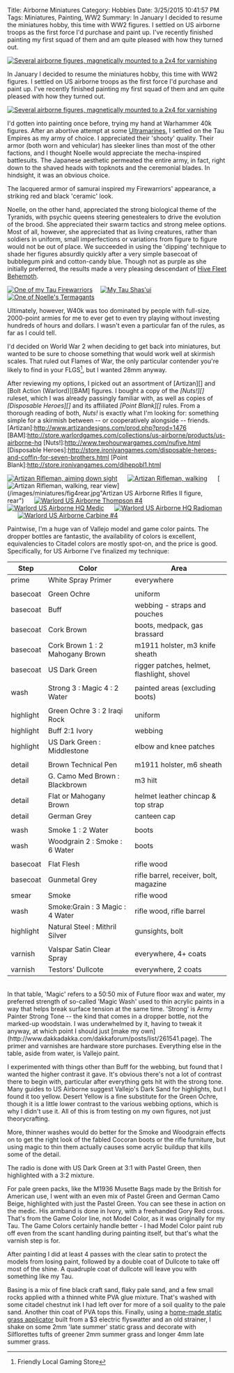 Title: Airborne Miniatures
Category: Hobbies
Date: 3/25/2015 10:41:57 PM
Tags: Miniatures, Painting, WW2
Summary: In January I decided to resume the miniatures hobby, this time with WW2 figures. I settled on US airborne troops as the first force I'd purchase and paint up. I've recently finished painting my first squad of them and am quite pleased with how they turned out.</p><p>[![Several airborne figures, magnetically mounted to a 2x4 for varnishing](/images/miniatures/figs1-5.jpg)](/images/miniatures/figs1-5.jpg "Several airborne, magnetically mounted to a 2x4 for varnishing")</p>

In January I decided to resume the miniatures hobby, this time with WW2 figures. I settled on US airborne troops as the first force I'd purchase and paint up. I've recently finished painting my first squad of them and am quite pleased with how they turned out.

[![Several airborne figures, magnetically mounted to a 2x4 for varnishing](/images/miniatures/figs1-5.jpg "")](/images/miniatures/figs1-5.jpg "Several airborne, magnetically mounted to a 2x4 for varnishing")

I'd gotten into painting once before, trying my hand at Warhammer 40k figures. After an abortive attempt at some [Ultramarines](http://warhammer40k.wikia.com/wiki/Ultramarines), I settled on the Tau Empires as my army of choice. I appreciated their 'shooty' quality. Their armor (both worn and vehicular) has sleeker lines than most of the other factions, and I thought Noelle would appreciate the mecha-inspired battlesuits. The Japanese aesthetic permeated the entire army, in fact, right down to the shaved heads with topknots and the ceremonial blades. In hindsight, it was an obvious choice.

<div class="pullquote">
The lacquered armor of samurai in&shy;spired my Fire&shy;warriors' appear&shy;ance, a striking red and black 'ceramic' look.
</div>

Noelle, on the other hand, appreciated the strong biological theme of the Tyranids, with psychic queens steering genestealers to drive the evolution of the brood. She appreciated their swarm tactics and strong melee options. Most of all, however, she appreciated that as living creatures, rather than soldiers in uniform, small imperfections or variations from figure to figure would not be out of place. We succeeded in using the 'dipping' technique to shade her figures absurdly quickly after a very simple basecoat of bubblegum pink and cotton-candy blue. Though not as purple as she initially preferred, the results made a very pleasing descendant of [Hive Fleet Behemoth](http://wh40k.lexicanum.com/wiki/Behemoth).


<span><p class="centerme">
[![One of my Tau Firewarriors](/images/miniatures/thumbnails/firewarrior.jpg "")](/images/miniatures/firewarrior.jpg "One of my Tau Firewarriors")&emsp;
[![My Tau Shas'ui](/images/miniatures/thumbnails/shasui.jpg "")](/images/miniatures/shasui.jpg "My Tau Shas'ui")&emsp;
[![One of Noelle's Termagants](/images/miniatures/thumbnails/termagant.jpg "")](/images/miniatures/termagant.jpg "One of Noelle's Termagants")
</p></span>


Ultimately, however, W40k was too dominated by people with full-size, 2000-point armies for me to ever get to even try playing without investing hundreds of hours and dollars. I wasn't even a particular fan of the rules, as far as I could tell. 

I'd decided on World War 2 when deciding to get back into miniatures, but wanted to be sure to choose something that would work well at skirmish scales. That ruled out Flames of War, the only particular contender you're likely to find in your FLGS[^flgs], but I wanted 28mm anyway. 
[^flgs]: Friendly Local Gaming Store

After reviewing my options, I picked out an assortment of [Artizan][] and [Bolt Action (Warlord)][BAM] figures. I bought a copy of the *[Nuts!][]* ruleset, which I was already passingly familiar with, as well as copies of *[Disposable Heroes][]* and its affiliated *[Point Blank][]* rules. From a thorough reading of both, *Nuts!* is exactly what I'm looking for: something simple for a skirmish between -- or cooperatively alongside -- friends.
[Artizan]:http://www.artizandesigns.com/prod.php?prod=1476
[BAM]:http://store.warlordgames.com/collections/us-airborne/products/us-airborne-hq
[Nuts!]:http://www.twohourwargames.com/nufive.html
[Disposable Heroes]:http://store.ironivangames.com/disposable-heroes-and-coffin-for-seven-brothers.html
[Point Blank]:http://store.ironivangames.com/dihepobl1.html

<span><p class="centerme">
[![Artizan Rifleman, aiming down sight](/images/miniatures/fig2.jpg "")](/images/miniatures/fig2.jpg "Artizan US Airborne Rifles II figure")&nbsp;&nbsp;&nbsp;&nbsp;&nbsp;
[![Artizan Rifleman, walking](/images/miniatures/thumbnails/fig4.jpg "")](/images/miniatures/fig4.jpg "Artizan US Airborne Rifles II figure")&nbsp;&nbsp;&nbsp;&nbsp;&nbsp;
[![Artizan Rifleman, walking, rear view](/images/miniatures/thumbnails/fig4rear.jpg "")](/images/miniatures/fig4rear.jpg"Artizan US Airborne Rifles II figure, rear")&nbsp;&nbsp;&nbsp;&nbsp;&nbsp;
[![Warlord US Airborne Thompson #4](/images/miniatures/thumbnails/fig5.jpg "")](/images/miniatures/fig5.jpg "Warlord US Airborne Thompson 4")&nbsp;&nbsp;&nbsp;&nbsp;&nbsp;
[![Warlord US Airborne HQ Medic](/images/miniatures/thumbnails/fig7.jpg "")](/images/miniatures/fig7.jpg "Warlord US Airborne HQ Medic")&nbsp;&nbsp;&nbsp;&nbsp;&nbsp;
[![Warlord US Airborne HQ Radioman](/images/miniatures/thumbnails/fig8.jpg "")](/images/miniatures/fig8.jpg "Warlord US Airborne HQ Radioman")&nbsp;&nbsp;&nbsp;&nbsp;&nbsp;
[![Warlord US Airborne Carbine #4](/images/miniatures/thumbnails/fig10.jpg "")](/images/miniatures/fig10.jpg "Warlord US Airborne Carbine #4")
</p></span>

Paintwise, I'm a huge van of Vallejo model and game color paints. The dropper bottles are fantastic, the availability of colors is excellent, equivalencies to Citadel colors are mostly spot-on, and the price is good. Specifically, for US Airborne I've finalized my technique:

Step	 	| 	Color 							| 	Area
------------|-----------------------------------|-----------
prime		|	White Spray Primer				|	everywhere
			|									|	
basecoat	|	Green Ochre						|	uniform	
basecoat	|	Buff			 				|	webbing - straps and pouches
basecoat	|	Cork Brown						|	boots, medpack, gas brassard
basecoat	|	Cork Brown 1 : 2 Mahogany Brown	|	m1911 holster, m3 knife sheath	
basecoat	|	US Dark Green					|	rigger patches, helmet, flashlight, shovel
			|									|	
wash		|	Strong 3 : Magic 4 : 2 Water	|	painted areas (excluding boots)
			|									|	
highlight	|	Green Ochre  3 : 2 Iraqi Rock	|	uniform						
highlight	|	Buff 2:1 Ivory					|	webbing
highlight	|	US Dark Green : Middlestone		|	elbow and knee patches 
			|									|	
detail		|	Brown Technical Pen				|	m1911 holster, m6 sheath						
detail		|	G. Camo Med Brown : Blackbrown	|	m3 hilt
detail		|	Flat or Mahogany Brown			|	helmet leather chincap & top strap
detail		|	German Grey						|	canteen cap
			|									|	
wash		|	Smoke 1 : 2 Water				|	boots
wash		|	Woodgrain 2 : Smoke : 6 Water	|	boots
			|									|			
basecoat	|	Flat Flesh						|	rifle wood
basecoat	|	Gunmetal Grey					|	rifle barrel, receiver, bolt, magazine
smear		|	Smoke							|	rifle wood		
wash		|	Smoke:Grain : 3 Magic : 4 Water	|	rifle wood, rifle barrel
highlight	|	Natural Steel : Mithril Silver	|	gunsights, bolt 
			|									|	
varnish 	|	Valspar Satin Clear Spray		|	everywhere, 4+ coats
varnish 	|	Testors' Dullcote				|	everywhere, 2 coats

<br>
In that table, 'Magic' refers to a 50:50 mix of Future floor wax and water, my preferred strength of so-called 'Magic Wash' used to thin acrylic paints in a way that helps break surface tension at the same time. 'Strong' is Army Painter Strong Tone -- the kind that comes in a dropper bottle, not the marked-up woodstain. I was underwhelmed by it, having to tweak it anyway, at which point I should just [make my own](http://www.dakkadakka.com/dakkaforum/posts/list/261541.page). The primer and varnishes are hardware store purchases. Everything else in the table, aside from water, is Vallejo paint.

I experimented with things other than Buff for the webbing, but found that I wanted the higher contrast it gave. It's obvious there's not a lot of contrast there to begin with, particular after everything gets hit with the strong tone. Many guides to US Airborne suggest Vallejo's Dark Sand for highlights, but I found it too yellow. Desert Yellow is a fine substitute for the Green Ochre, though it is a little lower contrast to the various webbing options, which is why I didn't use it. All of this is from testing on my own figures, not just theorycrafting. 

More, thinner washes would do better for the Smoke and Woodgrain effects on to get the right look of the fabled Cocoran boots or the rifle furniture, but using magic to thin them actually causes some acrylic buildup that kills some of the detail. 

The radio is done with US Dark Green at 3:1 with Pastel Green, then highlighted with a 3:2 mixture. 

For pale green packs, like the M1936 Musette Bags made by the British for American use, I went with an even mix of Pastel Green and German Camo Beige, highlighted with just the Pastel Green. You can see these in action on the medic. His armband is done in Ivory, with a freehanded Gory Red cross. That's from the Game Color line, not Model Color, as it was originally for my Tau. The Game Colors certainly handle better - I had Model Color paint rub off even from the scant handling during painting itself, but that's what the varnish step is for.

After painting I did at least 4 passes with the clear satin to protect the models from losing paint, followed by a double coat of Dullcote to take off most of the shine. A quadruple coat of dullcote will leave you with something like my Tau.

Basing is a mix of fine black craft sand, flaky pale sand, and a few small rocks applied with a thinned white PVA glue mixture. That's washed with some citadel chestnut ink I had left over for more of a soil quality to the pale sand. Another thin coat of PVA tops this. Finally, using a [home-made static grass applicator](http://www.trainboard.com/grapevine/showthread.php?134904-Anyone-use-Grass-Tech-static-grass-applicator) built from a $3 electric flyswatter and an old strainer, I shake on some 2mm 'late summer' static grass and decorate with Silflorettes tufts of greener 2mm summer grass and longer 4mm late summer grass.





